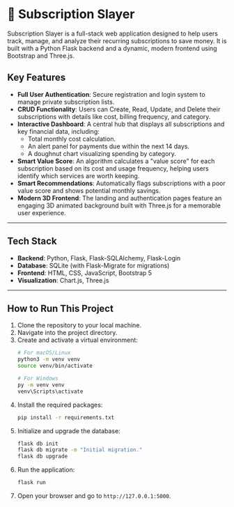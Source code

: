 # 💸 Subscription Slayer

Subscription Slayer is a full-stack web application designed to help users track, manage, and analyze their recurring subscriptions to save money. It is built with a Python Flask backend and a dynamic, modern frontend using Bootstrap and Three.js.



## Key Features

- **Full User Authentication**: Secure registration and login system to manage private subscription lists.
- **CRUD Functionality**: Users can Create, Read, Update, and Delete their subscriptions with details like cost, billing frequency, and category.
- **Interactive Dashboard**: A central hub that displays all subscriptions and key financial data, including:
    - Total monthly cost calculation.
    - An alert panel for payments due within the next 14 days.
    - A doughnut chart visualizing spending by category.
- **Smart Value Score**: An algorithm calculates a "value score" for each subscription based on its cost and usage frequency, helping users identify which services are worth keeping.
- **Smart Recommendations**: Automatically flags subscriptions with a poor value score and shows potential monthly savings.
- **Modern 3D Frontend**: The landing and authentication pages feature an engaging 3D animated background built with Three.js for a memorable user experience.

---
## Tech Stack

- **Backend**: Python, Flask, Flask-SQLAlchemy, Flask-Login
- **Database**: SQLite (with Flask-Migrate for migrations)
- **Frontend**: HTML, CSS, JavaScript, Bootstrap 5
- **Visualization**: Chart.js, Three.js

---
## How to Run This Project

1.  Clone the repository to your local machine.
2.  Navigate into the project directory.
3.  Create and activate a virtual environment:
    ```bash
    # For macOS/Linux
    python3 -m venv venv
    source venv/bin/activate

    # For Windows
    py -m venv venv
    venv\Scripts\activate
    ```
4.  Install the required packages:
    ```bash
    pip install -r requirements.txt
    ```
5.  Initialize and upgrade the database:
    ```bash
    flask db init
    flask db migrate -m "Initial migration."
    flask db upgrade
    ```
6.  Run the application:
    ```bash
    flask run
    ```
7.  Open your browser and go to `http://127.0.0.1:5000`.
